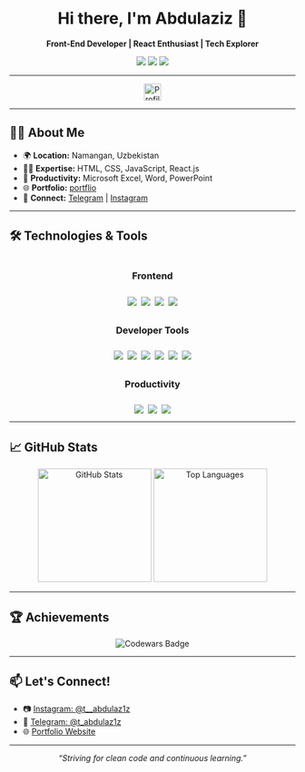 <!-- Profile README for @Abdulaziz-developer1 -->

<h1 align="center">Hi there, I'm Abdulaziz 👋</h1>
<p align="center">
  <b>Front-End Developer | React Enthusiast | Tech Explorer</b>
</p>
<p align="center">
  <a href="https://portflioooo.vercel.app" target="_blank"><img src="https://img.shields.io/badge/Portfolio-Visit-green?style=for-the-badge&logo=vercel" /></a>
  <a href="https://t.me/t_abdulaz1z" target="_blank"><img src="https://img.shields.io/badge/Telegram-Contact-blue?style=for-the-badge&logo=telegram" /></a>
  <a href="https://www.instagram.com/t__abdulaz1z" target="_blank"><img src="https://img.shields.io/badge/Instagram-Follow-E4405F?style=for-the-badge&logo=instagram&logoColor=white" /></a>
</p>

---

<p align="center">
  <img src="https://komarev.com/ghpvc/?username=abdulaziz-developer1&color=blue&style=for-the-badge&label=PROFILE+VIEWS" alt="Profile Views" height="30"/> 
</p>

---

## 👨‍💻 About Me

- 🌍 **Location:** Namangan, Uzbekistan  
- 🧑‍💻 **Expertise:** HTML, CSS, JavaScript, React.js  
- 💼 **Productivity:** Microsoft Excel, Word, PowerPoint  
- 🌐 **Portfolio:** [portflio](https://portflioooo.vercel.app)  
- 💬 **Connect:** [Telegram](https://t.me/t_abdulaz1z) | [Instagram](https://www.instagram.com/t__abdulaz1z)  

---

## 🛠️ Technologies & Tools

<div align="center" style="display: flex; flex-direction: column; gap: 10px;">

  ### Frontend
  <div style="display: flex; flex-wrap: wrap; justify-content: center; gap: 8px;">
    <img src="https://img.shields.io/badge/HTML5-E34F26?style=for-the-badge&logo=html5&logoColor=white"/>
    <img src="https://img.shields.io/badge/CSS3-1572B6?style=for-the-badge&logo=css3&logoColor=white"/>
    <img src="https://img.shields.io/badge/JavaScript-F7DF1E?style=for-the-badge&logo=javascript&logoColor=black"/>
    <img src="https://img.shields.io/badge/React-20232A?style=for-the-badge&logo=react&logoColor=61DAFB"/>
  </div>

  ### Developer Tools
  <div style="display: flex; flex-wrap: wrap; justify-content: center; gap: 8px;">
    <img src="https://img.shields.io/badge/GitHub-181717?style=for-the-badge&logo=github&logoColor=white"/>
    <img src="https://img.shields.io/badge/Vite-646CFF?style=for-the-badge&logo=vite&logoColor=white"/>
    <img src="https://img.shields.io/badge/Tailwind_CSS-06B6D4?style=for-the-badge&logo=tailwind-css&logoColor=white"/>
    <img src="https://img.shields.io/badge/Boxicons-1F8ECD?style=for-the-badge&logo=boxicons&logoColor=white"/>
    <img src="https://img.shields.io/badge/Git-F05032?style=for-the-badge&logo=git&logoColor=white"/>
    <img src="https://img.shields.io/badge/VS_Code-007ACC?style=for-the-badge&logo=visual-studio-code&logoColor=white"/>
  </div>

  ### Productivity
  <div style="display: flex; flex-wrap: wrap; justify-content: center; gap: 8px;">
    <img src="https://img.shields.io/badge/Excel-217346?style=for-the-badge&logo=microsoft-excel&logoColor=white"/>
    <img src="https://img.shields.io/badge/PowerPoint-B7472A?style=for-the-badge&logo=microsoft-powerpoint&logoColor=white"/>
    <img src="https://img.shields.io/badge/Word-2B579A?style=for-the-badge&logo=microsoft-word&logoColor=white"/>
  </div>
</div>

---

## 📈 GitHub Stats

<p align="center">
  <img src="https://github-readme-stats.vercel.app/api?username=Abdulaziz-developer1&show_icons=true&theme=tokyonight&hide_border=true" alt="GitHub Stats" height="200"/>
  <img src="https://github-readme-stats.vercel.app/api/top-langs/?username=Abdulaziz-developer1&layout=compact&theme=tokyonight&hide_border=true" alt="Top Languages" height="200"/>
</p>

---

## 🏆 Achievements

<p align="center">
  <img src="https://www.codewars.com/users/Abdulaziz12/badges/large" alt="Codewars Badge"/>
</p>

---

## 📫 Let's Connect!

- 📷 [Instagram: @t__abdulaz1z](https://www.instagram.com/t__abdulaz1z)
- 💬 [Telegram: @t_abdulaz1z](https://t.me/t_abdulaz1z)
- 🌐 [Portfolio Website](https://portflioooo.vercel.app)

---

<p align="center">
  <i>“Striving for clean code and continuous learning.”</i>
</p>

